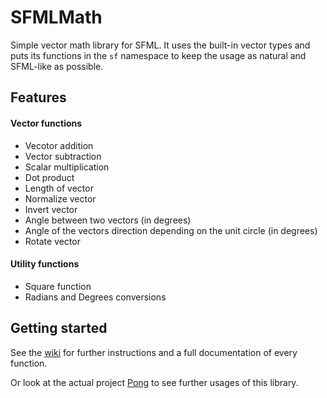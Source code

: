 # SFMLMath
Simple vector math library for SFML. It uses the built-in vector types and puts its functions in the `sf` namespace to keep the usage as natural and SFML-like as possible.

## Features
#### Vector functions
* Vecotor addition
* Vector subtraction
* Scalar multiplication
* Dot product
* Length of vector
* Normalize vector
* Invert vector
* Angle between two vectors (in degrees)
* Angle of the vectors direction depending on the unit circle (in degrees)
* Rotate vector

#### Utility functions
* Square function
* Radians and Degrees conversions

## Getting started
See the [wiki](https://github.com/wagnrd/SFMLMath/wiki) for further instructions and a full documentation of every function.

Or look at the actual project [Pong](https://github.com/wagnrd/Pong) to see further usages of this library.
